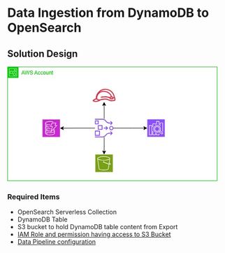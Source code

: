 # Data Ingestion from DynamoDB to OpenSearch

## Solution Design
![](data-ingestion-dynamodb-opensearch.jpg)

### Required Items  
* OpenSearch Serverless Collection
* DynamoDB Table
* S3 bucket to hold DynamoDB table content from Export 
* [IAM Role and permission having access to S3 Bucket](./iam-role-permission-policy.json)
* [Data Pipeline configuration](./data-pipeline.yml)

